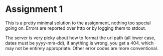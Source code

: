 # Assignment 1

This is a pretty minimal solution to the assignment, nothing too special going on. Errors are reported over http or by logging them to stdout.

The server is very picky about how to format the url path (all lower case, dates must be yyyy-mm-dd), if anything is wrong, you get a 404, which may not be entirely appropriate. Other error codes are more conventional.
